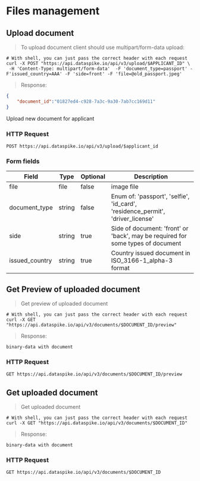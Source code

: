 # Files management

## Upload document
> To upload document client should use multipart/form-data upload:

```shell
# With shell, you can just pass the correct header with each request
curl -X POST "https://api.dataspike.io/api/v3/upload/$APPLICANT_ID" \
 -H 'Content-Type: multipart/form-data'  -F 'document_type=passport' -F'issued_country=AAA' -F 'side=front' -F 'file=@old_passport.jpeg'
```
> Response:

```json
{
    "document_id":"01827ed4-c928-7a3c-9a30-7ab7cc169d11"
}
```

Upload new document for applicant

### HTTP Request

`POST https://api.dataspike.io/api/v3/upload/$applicant_id`

### Form fields

Field | Type | Optional | Description
------|----| ------- | -----------
file | file | false | image file
document_type | string | false | Enum of: 'passport', 'selfie', 'id_card', 'residence_permit', 'driver_license'
side | string | true | Side of document: 'front' or 'back', may be required for some types of document 
issued_country | string | true | Country issued document in ISO_3166-1_alpha-3 format

## Get Preview of uploaded document
> Get preview of uploaded document

```shell
# With shell, you can just pass the correct header with each request
curl -X GET "https://api.dataspike.io/api/v3/documents/$DOCUMENT_ID/preview" 
```
> Response:

```binary
binary-data with document
```

### HTTP Request

`GET https://api.dataspike.io/api/v3/documents/$DOCUMENT_ID/preview`


## Get uploaded document
> Get uploaded document

```shell
# With shell, you can just pass the correct header with each request
curl -X GET "https://api.dataspike.io/api/v3/documents/$DOCUMENT_ID" 
```
> Response:

```binary
binary-data with document
```

### HTTP Request

`GET https://api.dataspike.io/api/v3/documents/$DOCUMENT_ID`


